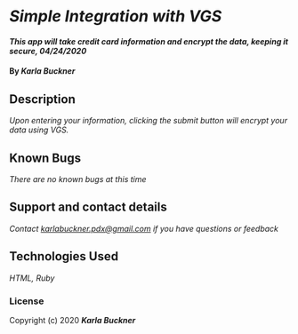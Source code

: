# _Simple Integration with VGS_

#### _This app will take credit card information and encrypt the data, keeping it secure, 04/24/2020_

#### By _**Karla Buckner**_

## Description

_Upon entering your information, clicking the submit button will encrypt your data using VGS._

## Known Bugs

_There are no known bugs at this time_

## Support and contact details

_Contact karlabuckner.pdx@gmail.com if you have questions or feedback_

## Technologies Used

_HTML, Ruby_

### License

Copyright (c) 2020 **_Karla Buckner_**